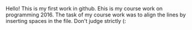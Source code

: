 Hello! This is my first work in github. Еhis is my course work on programming 2016. The task of my course work was to align the lines by inserting spaces in the file. Don't judge strictly (:
